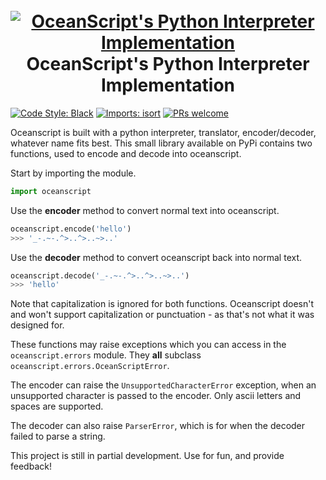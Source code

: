 <h1 align="center">
  <br>
  <a href="https://github.com/Kreusada/OceanScript"><img src="https://raw.githubusercontent.com/Kreusada/OceanScript/main/Resources/oceanscript.png" alt="OceanScript's Python Interpreter Implementation"></a>
  <br>
  OceanScript's Python Interpreter Implementation
  <br>
</h1>

[![Code Style: Black](https://img.shields.io/badge/code%20style-black-000000.svg)](https://github.com/psf/black)
[![Imports: isort](https://user-images.githubusercontent.com/6032823/111363465-600fe880-8690-11eb-8377-ec1d4d5ff981.png)](https://github.com/PyCQA/isort)
[![PRs welcome](https://img.shields.io/badge/PRs-welcome-brightgreen.svg)](http://makeapullrequest.com)

Oceanscript is built with a python interpreter, translator, encoder/decoder, whatever name
fits best. This small library available on PyPi contains two functions, used to encode and decode into oceanscript.

Start by importing the module.

```py
import oceanscript
```

Use the **encoder** method to convert normal text into oceanscript.

```py
oceanscript.encode('hello')
>>> '_-.~-.^>..^>..~>..'
```

Use the **decoder** method to convert oceanscript back into normal text.

```py
oceanscript.decode('_-.~-.^>..^>..~>..')
>>> 'hello'
```

Note that capitalization is ignored for both functions. Oceanscript doesn't and won't support
capitalization or punctuation - as that's not what it was designed for.

These functions may raise exceptions which you can access in the ``oceanscript.errors`` module.
They **all** subclass ``oceanscript.errors.OceanScriptError``.

The encoder can raise the ``UnsupportedCharacterError`` exception, when an unsupported character
is passed to the encoder. Only ascii letters and spaces are supported.

The decoder can also raise ``ParserError``, which is for when the decoder failed to parse a string.

This project is still in partial development. Use for fun, and provide feedback!
